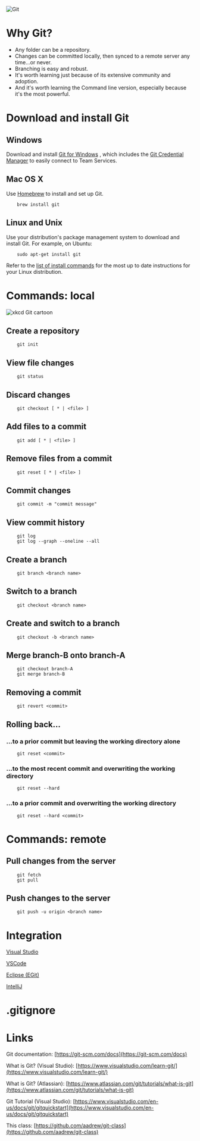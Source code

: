 ![Git](https://git-scm.com/images/logo@2x.png)

# Why Git?
- Any folder can be a repository.
- Changes can be committed locally, then synced to a remote server any time...or never.
- Branching is easy and robust.
- It's worth learning just because of its extensive community and adoption.
- And it's worth learning the Command line version, especially because it's the most powerful.

# Download and install Git
## Windows
Download and install [Git for Windows](https://git-scm.com/download/win) , which includes the [Git Credential Manager](https://www.visualstudio.com/en-us/docs/git/set-up-credential-managers) to easily connect to Team Services.

## Mac OS X
Use [Homebrew](http://brew.sh/) to install and set up Git.

        brew install git

## Linux and Unix
Use your distribution's package management system to download and install Git. For example, on Ubuntu:

        sudo apt-get install git

Refer to the [list of install commands](https://git-scm.com/download/linux) for the most up to date instructions for your Linux distribution.

# Commands: local
![xkcd Git cartoon](https://imgs.xkcd.com/comics/git.png "xkcd: Git")

## Create a repository
        git init

## View file changes
        git status

## Discard changes
        git checkout [ * | <file> ]
        
## Add files to a commit
        git add [ * | <file> ]

## Remove files from a commit
        git reset [ * | <file> ]
        
## Commit changes
        git commit -m "commit message"

## View commit history
        git log
        git log --graph --oneline --all

## Create a branch
        git branch <branch name>

## Switch to a branch
        git checkout <branch name>
        
## Create and switch to a branch
        git checkout -b <branch name>

## Merge branch-B onto branch-A
        git checkout branch-A
        git merge branch-B

## Removing a commit
        git revert <commit>

## Rolling back...
### ...to a prior commit but leaving the working directory alone
        git reset <commit>
### ...to the most recent commit and overwriting the working directory
        git reset --hard
### ...to a prior commit and overwriting the working directory
        git reset --hard <commit>

# Commands: remote
## Pull changes from the server
        git fetch
        git pull

## Push changes to the server
        git push -u origin <branch name>

# Integration

[Visual Studio](https://www.visualstudio.com/en-us/docs/git/overview)

[VSCode](https://code.visualstudio.com/docs/editor/versioncontrol)

[Eclipse (EGit)](http://www.eclipse.org/egit/)

[IntelliJ](https://www.jetbrains.com/help/idea/2017.1/using-git-integration.html)

# .gitignore


# Links
Git documentation:  [https://git-scm.com/docs](https://git-scm.com/docs)

What is Git? (Visual Studio):  [https://www.visualstudio.com/learn-git/](https://www.visualstudio.com/learn-git/)

What is Git? (Atlassian):  [https://www.atlassian.com/git/tutorials/what-is-git](https://www.atlassian.com/git/tutorials/what-is-git)

Git Tutorial (Visual Studio):  [https://www.visualstudio.com/en-us/docs/git/gitquickstart](https://www.visualstudio.com/en-us/docs/git/gitquickstart)

This class:  [https://github.com/aadrew/git-class](https://github.com/aadrew/git-class)


